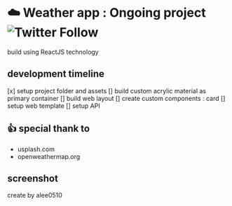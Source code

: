 # :cloud: Weather app : Ongoing project ![Twitter Follow](https://img.shields.io/twitter/follow/a_lee0510?style=social)
build using ReactJS technology


## development timeline
[x] setup project folder and assets
[] build custom acrylic material as primary container
[] build web layout
[] create custom components : card
[] setup web template
[] setup API

## :thumbsup: special thank to
- usplash.com
- openweathermap.org

## screenshot

create by alee0510